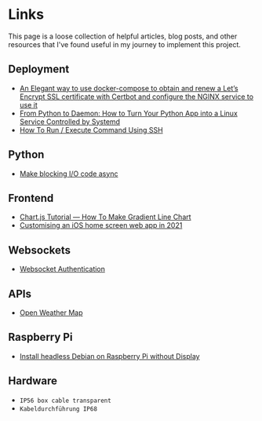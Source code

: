 # Links

This page is a loose collection of helpful articles, blog posts, and other resources that I've found useful in my journey to implement this project.

## Deployment

- [An Elegant way to use docker-compose to obtain and renew a Let’s Encrypt SSL certificate with Certbot and configure the NGINX service to use it](https://blog.jarrousse.org/2022/04/09/an-elegant-way-to-use-docker-compose-to-obtain-and-renew-a-lets-encrypt-ssl-certificate-with-certbot-and-configure-the-nginx-service-to-use-it/)
- [From Python to Daemon: How to Turn Your Python App into a Linux Service Controlled by Systemd](https://levelup.gitconnected.com/from-python-to-daemon-how-to-turn-your-python-app-into-a-linux-service-controlled-by-systemd-d87b59adfe7a)
- [How To Run / Execute Command Using SSH](https://www.cyberciti.biz/faq/unix-linux-execute-command-using-ssh/)

## Python

- [Make blocking I/O code async](https://docs.python.org/3/library/asyncio-eventloop.html#executing-code-in-thread-or-process-pools)

## Frontend

- [Chart.js Tutorial — How To Make Gradient Line Chart](https://blog.vanila.io/chart-js-tutorial-how-to-make-gradient-line-chart-af145e5c92f9)
- [Customising an iOS home screen web app in 2021](https://johan.im/writings/ios-homescreen-web-app/)

## Websockets

- [Websocket Authentication](https://devcenter.heroku.com/articles/websocket-security#authentication-authorization)

## APIs

- [Open Weather Map](https://openweathermap.org)

## Raspberry Pi

- [Install headless Debian on Raspberry Pi without Display](https://blog.fernvenue.com/archives/install-headless-debian-on-raspberry-pi-without-display/)

## Hardware

- `IP56 box cable transparent`
- `Kabeldurchführung IP68`
